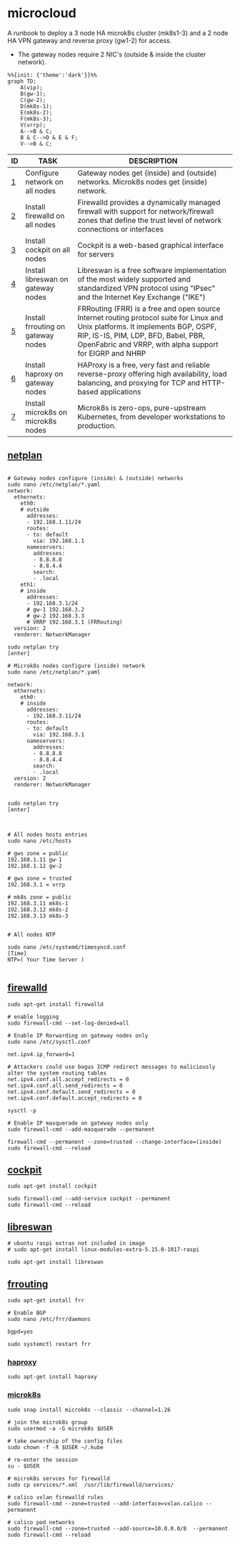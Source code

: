 # **microcloud**
A runbook to deploy a 3 node HA microk8s cluster (mk8s1-3) and a 2 node HA VPN gateway and reverse proxy (gw1-2) for access.
* The gateway nodes require 2 NIC's (outside & inside the cluster network).

```mermaid
%%{init: {'theme':'dark'}}%%
graph TD;
    A(vip);
    B(gw-1);
    C(gw-2);
    D(mk8s-1);
    E(mk8s-2);
    F(mk8s-3);
    V(vrrp);
    A-->B & C;
    B & C-->D & E & F;
    V-->B & C;
```

| ID  | TASK | DESCRIPTION | 
| --- | ---- | ----------- |
| [1](#netplan) | Configure network on all nodes | Gateway nodes get (inside) and (outside) networks. Microk8s nodes get (inside) network.
| [2](#firewalld) | Install firewalld on all nodes | Firewalld provides a dynamically managed firewall with support for network/firewall zones that define the trust level of network connections or interfaces | 
| [3](#cockpit) | Install cockpit on all nodes | Cockpit is a web-based graphical interface for servers | 
| [4](#libreswan) | Install libreswan on gateway nodes | Libreswan is a free software implementation of the most widely supported and standardized VPN protocol using "IPsec" and the Internet Key Exchange ("IKE") | 
| [5](#frrouting) | Install frrouting on gateway nodes | FRRouting (FRR) is a free and open source Internet routing protocol suite for Linux and Unix platforms. It implements BGP, OSPF, RIP, IS-IS, PIM, LDP, BFD, Babel, PBR, OpenFabric and VRRP, with alpha support for EIGRP and NHRP |
| [6](#haproxy) | Install haproxy on gateway nodes | HAProxy is a free, very fast and reliable reverse-proxy offering high availability, load balancing, and proxying for TCP and HTTP-based applications |
| [7](#microk8s) | Install microk8s on microk8s nodes | Microk8s is zero-ops, pure-upstream Kubernetes, from developer workstations to production. |

## [netplan](https://netplan.io/)
```shell

# Gateway nodes configure (inside) & (outside) networks
sudo nano /etc/netplan/*.yaml
network:
  ethernets:
    eth0:
    # outside
      addresses:
      - 192.168.1.11/24
      routes:
      - to: default
        via: 192.168.1.1
      nameservers:
        addresses:
        - 8.8.8.8
        - 8.8.4.4
        search:
        - .local
    eth1:
    # inside
      addresses:
      - 192.168.3.1/24
      # gw-1 192.168.3.2
      # gw-2 192.168.3.3
      # VRRP 192.168.3.1 (FRRouting)
  version: 2
  renderer: NetworkManager
  
sudo netplan try
[enter]

# Microk8s nodes configure (inside) network
sudo nano /etc/netplan/*.yaml

network:
  ethernets:
    eth0:
    # inside 
      addresses:
      - 192.168.3.11/24
      routes:
      - to: default
        via: 192.168.3.1
      nameservers:
        addresses:
        - 8.8.8.8
        - 8.8.4.4
        search:
        - .local
  version: 2
  renderer: NetworkManager
  
  
sudo netplan try
[enter]



# All nodes hosts entries
sudo nano /etc/hosts

# gws zone = public
192.168.1.11 gw-1
192.168.1.12 gw-2

# gws zone = trusted 
192.168.3.1 = vrrp

# mk8s zone = public
192.168.3.11 mk8s-1
192.168.3.12 mk8s-2
192.168.3.13 mk8s-3


# All nodes NTP

sudo nano /etc/systemd/timesyncd.conf
[Time]
NTP=( Your Time Server )


```
## [firewalld](https://firewalld.org/)
```shell
sudo apt-get install firewalld

# enable logging
sudo firewall-cmd --set-log-denied=all

# Enable IP Rorwarding on gateway nodes only
sudo nano /etc/sysctl.conf

net.ipv4.ip_forward=1

# Attackers could use bogus ICMP redirect messages to maliciously alter the system routing tables
net.ipv4.conf.all.accept_redirects = 0
net.ipv4.conf.all.send_redirects = 0
net.ipv4.conf.default.send_redirects = 0
net.ipv4.conf.default.accept_redirects = 0

sysctl -p

# Enable IP masquerade on gateway nodes only
sudo firewall-cmd --add-masquerade --permanent

firewall-cmd --permanent --zone=trusted --change-interface=(inside)
sudo firewall-cmd --reload
```
## [cockpit](https://cockpit-project.org/)
```shell
sudo apt-get install cockpit

sudo firewall-cmd --add-service cockpit --permanent
sudo firewall-cmd --reload
```
## [libreswan](https://libreswan.org/)
```shell
# ubuntu raspi extras not included in image
# sudo apt-get install linux-modules-extra-5.15.0-1017-raspi

sudo apt-get install libreswan
```
## [frrouting](https://frrouting.org/)
```shell
sudo apt-get install frr

# Enable BGP
sudo nano /etc/frr/daemons

bgpd=yes

sudo systemctl restart frr
```
### [haproxy](https://www.haproxy.org/)
```shell
sudo apt-get install haproxy
```
### [microk8s](https://microk8s.io/docs/getting-started)
```shell
sudo snap install microk8s --classic --channel=1.26

# join the microk8s group
sudo usermod -a -G microk8s $USER

# take ownership of the config files
sudo chown -f -R $USER ~/.kube

# re-enter the session
su - $USER

# microk8s servces for firewalld
sudo cp services/*.xml  /usr/lib/firewalld/services/ 

# calico vxlan firewalld rules
sudo firewall-cmd --zone=trusted --add-interface=vxlan.calico --permanent

# calico pod networks
sudo firewall-cmd --zone=trusted --add-source=10.0.0.0/8  --permanent 
sudo firewall-cmd --reload
```

